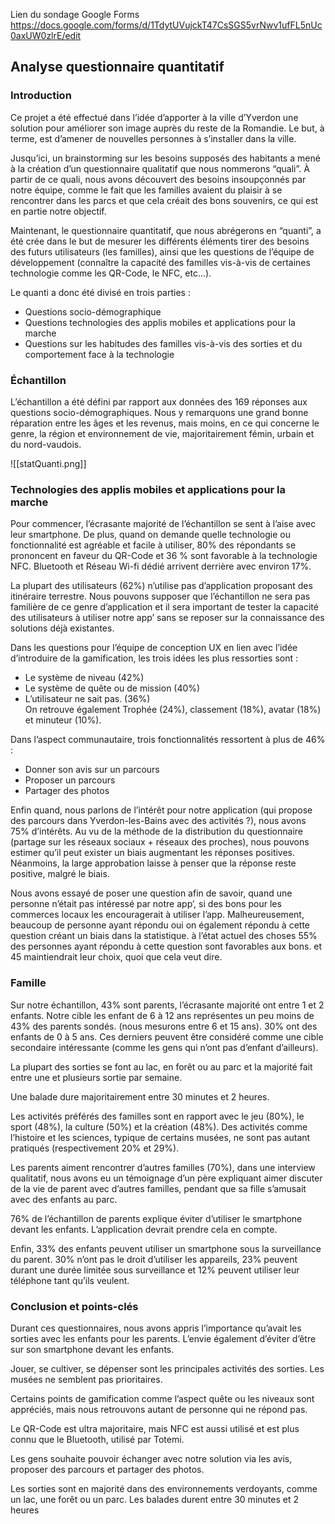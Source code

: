 Lien du sondage Google Forms
https://docs.google.com/forms/d/1TdytUVujckT47CsSGS5vrNwv1ufFL5nUc0axUW0zlrE/edit

## Analyse questionnaire quantitatif  
  
### Introduction  
  
Ce projet a été effectué dans l’idée d’apporter à la ville d’Yverdon une solution pour améliorer son image auprès du reste de la Romandie. Le but, à terme, est d’amener de nouvelles personnes à s’installer dans la ville.
  
Jusqu’ici, un brainstorming sur les besoins supposés des habitants a mené à la création d’un questionnaire qualitatif que nous nommerons “quali”. À partir de ce quali, nous avons découvert des besoins insoupçonnés par notre équipe, comme le fait que les familles avaient du plaisir à se rencontrer dans les parcs et que cela créait des bons souvenirs, ce qui est en partie notre objectif.  
  
Maintenant, le questionnaire quantitatif, que nous abrégerons en “quanti”, a été crée dans le but de mesurer les différents éléments tirer des besoins des futurs utilisateurs (les familles), ainsi que les questions de l’équipe de développement (connaître la capacité des familles vis-à-vis de certaines technologie comme les QR-Code, le NFC, etc...).  
  
Le quanti a donc été divisé en trois parties :  
- Questions socio-démographique  
- Questions technologies des applis mobiles et applications pour la marche  
- Questions sur les habitudes des familles vis-à-vis des sorties et du comportement face à la technologie  
  
### Échantillon  
L’échantillon a été défini par rapport aux données des 169 réponses aux questions socio-démographiques. Nous y remarquons une grand bonne réparation entre les âges et les revenus, mais moins, en ce qui concerne le genre, la région et environnement de vie, majoritairement fémin, urbain et du nord-vaudois.

![[statQuanti.png]]




### Technologies des applis mobiles et applications pour la marche  
  
Pour commencer, l’écrasante majorité de l’échantillon se sent à l’aise avec leur smartphone. De plus, quand on demande quelle technologie ou fonctionnalité est agréable et facile à utiliser, 80% des répondants se prononcent en faveur du QR-Code et 36 % sont favorable à la technologie NFC. Bluetooth et Réseau Wi-fi dédié arrivent derrière avec environ 17%.  
  
La plupart des utilisateurs (62%) n’utilise pas d’application proposant des itinéraire terrestre. Nous pouvons supposer que l’échantillon ne sera pas familière de ce genre d’application et il sera important de tester la capacité des utilisateurs à utiliser notre app’ sans se reposer sur la connaissance des solutions déjà existantes.  
  
Dans les questions pour l’équipe de conception UX en lien avec l’idée d’introduire de la gamification, les trois idées les plus ressorties sont :  
- Le système de niveau (42%)  
- Le système de quête ou de mission (40%)  
- L’utilisateur ne sait pas. (36%)  
On retrouve également Trophée (24%), classement (18%), avatar (18%) et minuteur (10%).  
  
Dans l’aspect communautaire, trois fonctionnalités ressortent à plus de 46% :  
- Donner son avis sur un parcours  
- Proposer un parcours  
- Partager des photos  
  
Enfin quand, nous parlons de l’intérêt pour notre application (qui propose des parcours dans Yverdon-les-Bains avec des activités ?), nous avons 75% d’intérêts. Au vu de la méthode de la distribution du questionnaire (partage sur les réseaux sociaux + réseaux des proches), nous pouvons estimer qu’il peut exister un biais augmentant les réponses positives. Néanmoins, la large approbation laisse à penser que la réponse reste positive, malgré le biais.  
  
Nous avons essayé de poser une question afin de savoir, quand une personne n’était pas intéressé par notre app’, si des bons pour les commerces locaux les encouragerait à utiliser l’app. Malheureusement, beaucoup de personne ayant répondu oui on également répondu à cette question créant un biais dans la statistique. à l’état actuel des choses 55% des personnes ayant répondu à cette question sont favorables aux bons. et 45 maintiendrait leur choix, quoi que cela veut dire.  
  
### Famille  
  
Sur notre échantillon, 43% sont parents, l’écrasante majorité ont entre 1 et 2 enfants. Notre cible les enfant de 6 à 12 ans représentes un peu moins de 43% des parents sondés. (nous mesurons entre 6 et 15 ans). 30% ont des enfants de 0 à 5 ans. Ces derniers peuvent être considéré comme une cible secondaire intéressante (comme les gens qui n’ont pas d’enfant d’ailleurs).  
  
La plupart des sorties se font au lac, en forêt ou au parc et la majorité fait entre une et plusieurs sortie par semaine.  
  
Une balade dure majoritairement entre 30 minutes et 2 heures.  
  
Les activités préférés des familles sont en rapport avec le jeu (80%), le sport (48%), la culture (50%) et la création (48%). Des activités comme l’histoire et les sciences, typique de certains musées, ne sont pas autant pratiqués (respectivement 20% et 29%).  
  
Les parents aiment rencontrer d’autres familles (70%), dans une interview qualitatif, nous avons eu un témoignage d’un père expliquant aimer discuter de la vie de parent avec d’autres familles, pendant que sa fille s’amusait avec des enfants au parc.  
  
76% de l’échantillon de parents explique éviter d’utiliser le smartphone devant les enfants. L’application devrait prendre cela en compte.  
  
Enfin, 33% des enfants peuvent utiliser un smartphone sous la surveillance du parent. 30% n’ont pas le droit d’utiliser les appareils, 23% peuvent durant une durée limitée sous surveillance et 12% peuvent utiliser leur téléphone tant qu’ils veulent.  
  
  
### Conclusion et points-clés  
  
Durant ces questionnaires, nous avons appris l’importance qu’avait les sorties avec les enfants pour les parents. L’envie également d’éviter d’être sur son smartphone devant les enfants.  
  
Jouer, se cultiver, se dépenser sont les principales activités des sorties. Les musées ne semblent pas prioritaires.  
  
Certains points de gamification comme l’aspect quête ou les niveaux sont appréciés, mais nous retrouvons autant de personne qui ne répond pas.  
  
Le QR-Code est ultra majoritaire, mais NFC est aussi utilisé et est plus connu que le Bluetooth, utilisé par Totemi.  
  
Les gens souhaite pouvoir échanger avec notre solution via les avis, proposer des parcours et partager des photos.  
  
Les sorties sont en majorité dans des environnements verdoyants, comme un lac, une forêt ou un parc. Les balades durent entre 30 minutes et 2 heures